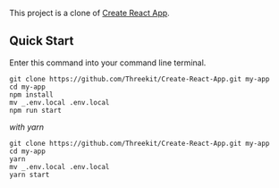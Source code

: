 This project is a clone of [Create React App](https://github.com/facebook/create-react-app).

## Quick Start

Enter this command into your command line terminal.

```
git clone https://github.com/Threekit/Create-React-App.git my-app
cd my-app
npm install
mv _.env.local .env.local
npm run start
```

_with yarn_

```
git clone https://github.com/Threekit/Create-React-App.git my-app
cd my-app
yarn
mv _.env.local .env.local
yarn start
```
